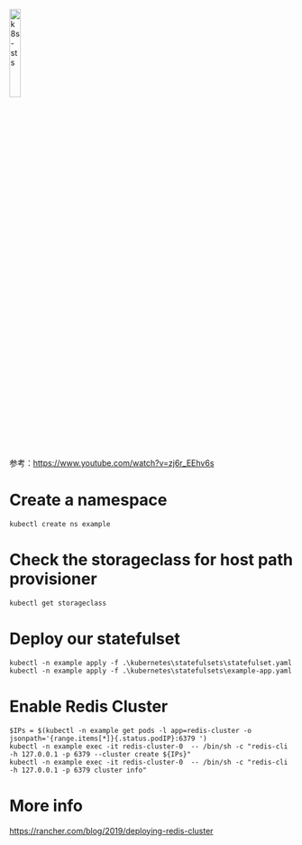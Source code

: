 
<a href="https://youtu.be/zj6r_EEhv6s" title="k8s-sts"><img src="https://i.ytimg.com/vi/zj6r_EEhv6s/hqdefault.jpg" width="20%" alt="k8s-sts" /></a> 


参考：https://www.youtube.com/watch?v=zj6r_EEhv6s

# Create a namespace

```
kubectl create ns example
```

# Check the storageclass for host path provisioner

```
kubectl get storageclass
```

# Deploy our statefulset

```
kubectl -n example apply -f .\kubernetes\statefulsets\statefulset.yaml
kubectl -n example apply -f .\kubernetes\statefulsets\example-app.yaml
```

# Enable Redis Cluster

```
$IPs = $(kubectl -n example get pods -l app=redis-cluster -o jsonpath='{range.items[*]}{.status.podIP}:6379 ')
kubectl -n example exec -it redis-cluster-0  -- /bin/sh -c "redis-cli -h 127.0.0.1 -p 6379 --cluster create ${IPs}"
kubectl -n example exec -it redis-cluster-0  -- /bin/sh -c "redis-cli -h 127.0.0.1 -p 6379 cluster info"
```

# More info

https://rancher.com/blog/2019/deploying-redis-cluster
